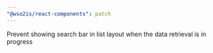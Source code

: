 ```yaml
---
"@wso2is/react-components": patch
---
```


Prevent showing search bar in list layout when the data retrieval is in progress
